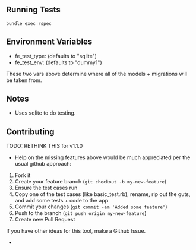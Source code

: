 Running Tests
-----

    bundle exec rspec

Environment Variables
-----------

* fe_test_type: (defaults to "sqlite")
* fe_test_env:  (defaults to "dummy1")

These two vars above determine where all of the models + migrations will
be taken from.

Notes
-----
* Uses sqlite to do testing.

Contributing
------------

  TODO: RETHINK THIS for v1.1.0
* Help on the missing features above would be much appreciated per the
usual github approach:

1. Fork it
2. Create your feature branch (`git checkout -b my-new-feature`)
3. Ensure the test cases run
4. Copy one of the test cases (like basic_test.rb), rename, rip out the guts, and add some tests + code to the app
5. Commit your changes (`git commit -am 'Added some feature'`)
6. Push to the branch (`git push origin my-new-feature`)
7. Create new Pull Request

If you have other ideas for this tool, make a Github Issue.

* 
